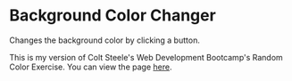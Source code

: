 # Background Color Changer
Changes the background color by clicking a button.


This is my version of Colt Steele's Web Development Bootcamp's Random Color Exercise.
You can view the page <a href="https://background-color-changer-rho.vercel.app/">here</a>.
